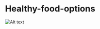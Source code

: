 # Healthy-food-options
![Alt text]([image-url](https://sharpaspirant.com/wp-content/uploads/2019/06/easy-vegetarian-meal-prep-2.jpg))
